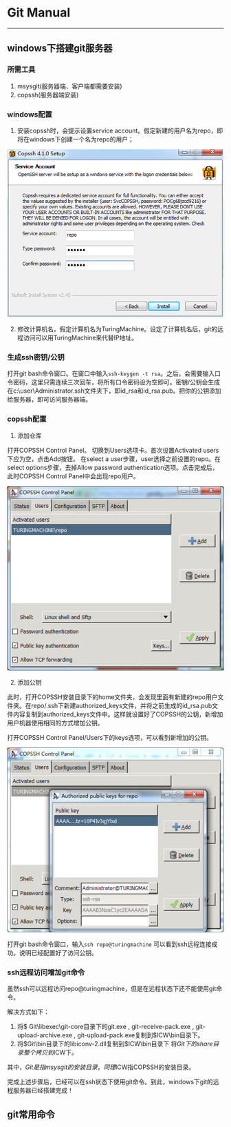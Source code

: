 # Git Manual
----------
## windows下搭建git服务器
### 所需工具
1. msysgit(服务器端、客户端都需要安装)
2. copssh(服务器端安装)
### windows配置
1. 安装copssh时，会提示设置service account。假定新建的用户名为repo，即将在windows下创建一个名为repo的用户；

![创建repo用户](img/copssh_install.png)

2. 修改计算机名，假定计算机名为TuringMachine。设定了计算机名后，git的远程访问可以用TuringMachine来代替IP地址。
### 生成ssh密钥/公钥
打开git bash命令窗口。在窗口中输入`ssh-keygen -t rsa`。之后，会需要输入口令密码，这里只需连续三次回车，将所有口令密码设为空即可。密钥/公钥会生成在c:\user\Administrator\.ssh文件夹下，即id\_rsa和id\_rsa.pub。把你的公钥添加给服务器，即可访问服务器端。
### copssh配置
1. 添加仓库

打开COPSSH Control Panel。
切换到Users选项卡。首次设置Activated users下应为空，点击Add按钮。
在select a user步骤，user选择之前设置的repo。在select options步骤，去掉Allow password authentication选项。点击完成后，此时COPSSH Control Panel中会出现repo用户。

![创建repo用户](img/activated_user.png)

2. 添加公钥

此时，打开COPSSH安装目录下的home文件夹，会发现里面有新建的repo用户文件夹。在repo/.ssh下新建authorized\_keys文件，并将之前生成的id\_rsa.pub文件内容复制到authorized\_keys文件中。这样就设置好了COPSSH的公钥，新增加用户机器使用相同的方式增加公钥。

打开COPSSH Control Panel/Users下的keys选项，可以看到新增加的公钥。

![创建repo用户](img/authorized_keys.png)

打开git bash命令窗口，输入`ssh repo@turingmachine`	可以看到ssh远程连接成功。说明已经配置好了访问公钥。
### ssh远程访问增加git命令
虽然ssh可以远程访问repo@turingmachine，但是在远程状态下还不能使用git命令。

解决方式如下：

1. 将$ Git\libexec\git-core目录下的git.exe , git-receive-pack.exe , git-upload-archive.exe , git-upload-pack.exe复制到$ICW\bin目录下。
2. 将$Git\bin目录下的libiconv-2.dll复制到$ICW\bin目录下
将$Git下的share目录整个拷贝到$ICW下。

其中，$Git是指msysgit的安装目录  ，同理$ICW指COPSSH的安装目录。

完成上述步骤后，已经可以在ssh状态下使用git命令。到此，windows下git的远程服务器已经搭建完成！
## git常用命令
